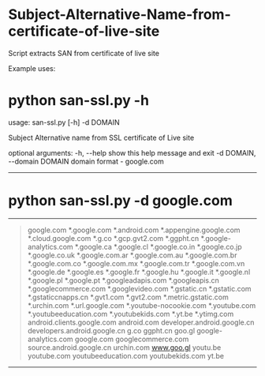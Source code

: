 # Subject-Alternative-Name-from-certificate-of-live-site

Script extracts SAN from certificate of live site

Example uses:

# python san-ssl.py -h
usage: san-ssl.py [-h] -d DOMAIN

Subject Alternative name from SSL certificate of Live site

optional arguments:
  -h, --help            show this help message and exit
  -d DOMAIN, --domain DOMAIN
                        domain format - google.com

--------------------------------
# python san-ssl.py -d google.com
--------------------------------------------------
> google.com
*.google.com
*.android.com
*.appengine.google.com
*.cloud.google.com
*.g.co
*.gcp.gvt2.com
*.ggpht.cn
*.google-analytics.com
*.google.ca
*.google.cl
*.google.co.in
*.google.co.jp
*.google.co.uk
*.google.com.ar
*.google.com.au
*.google.com.br
*.google.com.co
*.google.com.mx
*.google.com.tr
*.google.com.vn
*.google.de
*.google.es
*.google.fr
*.google.hu
*.google.it
*.google.nl
*.google.pl
*.google.pt
*.googleadapis.com
*.googleapis.cn
*.googlecommerce.com
*.googlevideo.com
*.gstatic.cn
*.gstatic.com
*.gstaticcnapps.cn
*.gvt1.com
*.gvt2.com
*.metric.gstatic.com
*.urchin.com
*.url.google.com
*.youtube-nocookie.com
*.youtube.com
*.youtubeeducation.com
*.youtubekids.com
*.yt.be
*.ytimg.com
android.clients.google.com
android.com
developer.android.google.cn
developers.android.google.cn
g.co
ggpht.cn
goo.gl
google-analytics.com
google.com
googlecommerce.com
source.android.google.cn
urchin.com
www.goo.gl
youtu.be
youtube.com
youtubeeducation.com
youtubekids.com
yt.be

--------------------------------------------------
